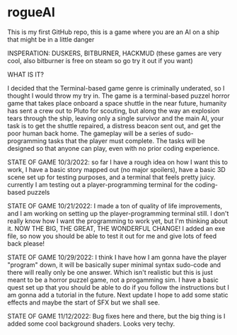 # rogueAI
This is my first GitHub repo, this is a game where you are an AI on a ship that might be in a little danger

INSPERATION: DUSKERS, BITBURNER, HACKMUD (these games are very cool, also bitburner is free on steam so go try it out if you want)

WHAT IS IT?

I decided that the Terminal-based game genre is criminally underated, so I thought I would throw my try in. The game is a terminal-based puzzel horror game that takes place onboard a space shuttle in the near future, humanity has sent a crew out to Pluto for scouting, but along the way an explosion tears through the ship, leaving only a single survivor and the main AI, your task is to get the shuttle repaired, a distress beacon sent out, and get the poor human back home. The gameplay will be a series of sudo-programming tasks that the player must complete. The tasks will be designed so that anyone can play, even with no prior coding experience.

STATE OF GAME 10/3/2022: so far I have a rough idea on how I want this to work, I have a basic story mapped out (no major spoilers), have a basic 3D scene set up for testing purposes, and a terminal that feels pretty juicy. currently I am testing out a player-programming terminal for the coding-based puzzels

STATE OF GAME 10/21/2022: I made a ton of quality of life improvements, and I am working on setting up the player-programming terminal still. I don't really know how I want the programming to work yet, but I'm thinking about it. NOW THE BIG, THE GREAT, THE WONDERFUL CHANGE! I added an exe file, so now you should be able to test it out for me and give lots of feed back please!

STATE OF GAME 10/29/2022: I think I have how I am gonna have the player "program" down, it will be basically super minimal syntax sudo-code and there will really only be one answer. Which isn't realistic but this is just meant to be a horror puzzel game, not a progamming sim. I have a basic quest set up that you should be able to do if you follow the instructions but I am gonna add a tutorial in the future. Next update I hope to add some static effects and maybe the start of SFX but we shall see.

STATE OF GAME 11/12/2022: Bug fixes here and there, but the big thing is I added some cool background shaders. Looks very techy.
